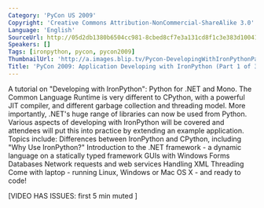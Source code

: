 ```yaml
---
Category: 'PyCon US 2009'
Copyright: 'Creative Commons Attribution-NonCommercial-ShareAlike 3.0'
Language: 'English'
SourceUrl: http://05d2db1380b6504cc981-8cbed8cf7e3a131cd8f1c3e383d10041.r93.cf2.rackcdn.com/pycon-us-2009/221_pycon-2009-application-developing-with-ironpython-part-1-of-3.mp4
Speakers: []
Tags: [ironpython, pycon, pycon2009]
ThumbnailUrl: 'http://a.images.blip.tv/Pycon-DevelopingWithIronPythonPart001216-319.jpg'
Title: 'PyCon 2009: Application Developing with IronPython (Part 1 of 3)'
---
```

A tutorial on "Developing with IronPython": Python for .NET and Mono. The
Common Language Runtime is very different to CPython, with a powerful JIT
compiler, and different garbage collection and threading model. More
importantly, .NET's huge range of libraries can now be used from Python.
Various aspects of developing with IronPython will be covered and attendees
will put this into practice by extending an example application. Topics
include: Differences between IronPython and CPython, including "Why Use
IronPython?" Introduction to the .NET framework - a dynamic language on a
statically typed framework GUIs with Windows Forms Databases Network requests
and web services Handling XML Threading Come with laptop - running Linux,
Windows or Mac OS X - and ready to code!

  
[VIDEO HAS ISSUES: first 5 min muted ]
